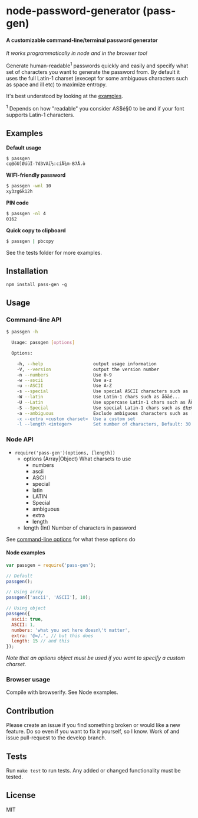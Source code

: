 # node-password-generator (pass-gen)

#### A customizable command-line/terminal password generator

_It works programmatically in node and in the browser too!_


Generate human-readable<sup>1</sup> passwords quickly and easily and specify what set of characters you want to generate the password from. By default it uses the full Latin-1 charset (execept for some ambiguous characters such as space and iIl etc) to maximize entropy.

It's best understood by looking at the [examples](#examples).

<sup>1</sup> Depends on how "readable" you consider AS$é§0 to be and if your font supports Latin-1 characters.


## Examples

**Default usage**
```bash
$ passgen
cq@öÙ]ØúüÏ-7d3VÀï½:cíÅ¾m-B7Å.ò
```

**WIFI-friendly password**
```bash
$ passgen -wnl 10
xy3zg6k12h
```

**PIN code**
```bash
$ passgen -nl 4
0162
```

**Quick copy to clipboard**
```bash
$ passgen | pbcopy
```

See the tests folder for more examples.


## Installation

`npm install pass-gen -g`


## Usage

### Command-line API

```bash
$ passgen -h

  Usage: passgen [options]

  Options:

    -h, --help                   output usage information
    -V, --version                output the version number
    -n --numbers                 Use 0-9
    -w --ascii                   Use a-z
    -u --ASCII                   Use A-Z
    -s --special                 Use special ASCII characters such as .,_:;@...
    -W --latin                   Use Latin-1 chars such as åöäé...
    -U --Latin                   Use uppercase Latin-1 chars such as ÅÖÄÉ...
    -S --Special                 Use special Latin-1 chars such as £§±©...
    -a --ambiguous               Exclude ambiguous characters such as [space]"oO0...
    -x --extra <custom charset>  Use a custom set
    -l --length <integer>        Set number of characters, Default: 30
```


### Node API

* `require('pass-gen')(options, [length])`
    * options (Array|Object) What charsets to use
        * numbers
        * ascii
        * ASCII
        * special
        * latin
        * LATIN
        * Special
        * ambiguous
        * extra
        * length
    * length (Int) Number of characters in password

See [command-line options](#command-line-api) for what these options do


#### Node examples
```javascript
var passgen = require('pass-gen');

// Default
passgen();

// Using array
passgen(['ascii', 'ASCII'], 10);

// Using object
passgen({
  ascii: true,
  ASCII: 1,
  numbers: 'what you set here doesn\'t matter',
  extra: '@=/.', // but this does
  length: 15 // and this
});
```

_Note that an options object must be used if you want to specify a custom charset._


### Browser usage

Compile with browserify. See Node examples.


## Contribution

Please create an issue if you find something broken or would like a new feature. Do so even if you want to fix it yourself, so I know. Work of and issue pull-request to the develop branch.


## Tests

Run `make test` to run tests. Any added or changed functionality must be tested.


## License

MIT
